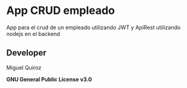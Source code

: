 # App CRUD empleado
App para el crud de un empleado utilizando JWT y ApiRest utilizando nodejs en el backend



## Developer
Miguel Quiroz

**GNU General Public License v3.0**
<!-- 
https://docs.github.com/es/get-started/writing-on-github/getting-started-with-writing-and-formatting-on-github/basic-writing-and-formatting-syntax -->